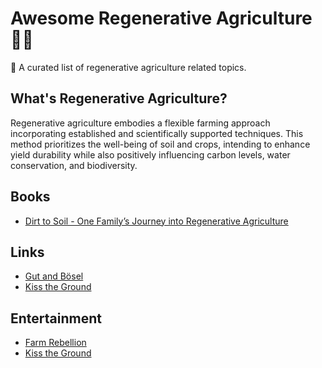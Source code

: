 # Awesome Regenerative Agriculture 🧑‍🌾

🌾 A curated list of regenerative agriculture related topics.

## What's Regenerative Agriculture?

Regenerative agriculture embodies a flexible farming approach incorporating
established and scientifically supported techniques. This method prioritizes the
well-being of soil and crops, intending to enhance yield
durability while also positively influencing carbon levels, water conservation,
and biodiversity.

## Books

- [Dirt to Soil - One Family’s Journey into Regenerative Agriculture](https://www.goodreads.com/book/show/40125546-dirt-to-soil?from_search=true&from_srp=true&qid=AyU9XjTdBe&rank=1)

## Links

- [Gut and Bösel](https://www.gutundboesel.org/en/farm-rebellion/)
- [Kiss the Ground](https://kisstheground.com/)

## Entertainment

- [Farm Rebellion](https://www.imdb.com/title/tt27671935/)
- [Kiss the Ground](https://kissthegroundmovie.com/)
